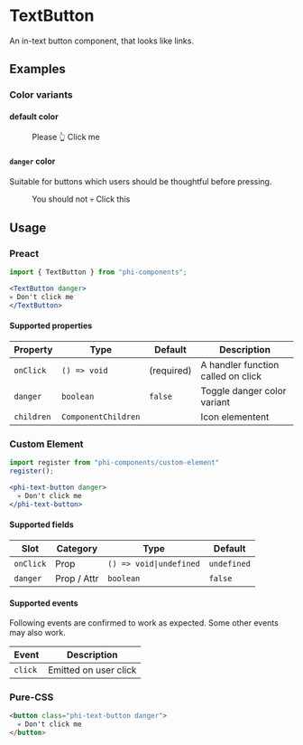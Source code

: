 # TextButton

An in-text button component, that looks like links.

## Examples
### Color variants
#### default color

<figure>
  Please <phi-text-button>
    👆 Click me
  </phi-text-button>
</figure>

#### `danger` color

Suitable for buttons which users should be thoughtful before pressing.

<figure>
  You should not <phi-text-button danger>
    💀 Click this
  </phi-text-button>
</figure>

## Usage
### Preact

``` jsx
import { TextButton } from "phi-components";

<TextButton danger>
💀 Don't click me
</TextButton>
```

#### Supported properties

| Property   | Type                | Default    | Description                        |
|------------|---------------------|------------|------------------------------------|
| `onClick`  | `() => void`        | (required) | A handler function called on click |
| `danger`   | `boolean`           | `false`    | Toggle danger color variant        |
| `children` | `ComponentChildren` |            | Icon elementent                    |

### Custom Element

``` jsx
import register from "phi-components/custom-element"
register();

<phi-text-button danger>
  💀 Don't click me
</phi-text-button>
```

#### Supported fields

| Slot      | Category    | Type                    | Default     |
|-----------|-------------|-------------------------|-------------|
| `onClick` | Prop        | `() => void\|undefined` | `undefined` |
| `danger`  | Prop / Attr | `boolean`               | `false`     |

#### Supported events

Following events are confirmed to work as expected. Some other events may also work.

| Event   | Description           |
|---------|-----------------------|
| `click` | Emitted on user click |

### Pure-CSS

``` html
<button class="phi-text-button danger">
  💀 Don't click me
</button>
```
